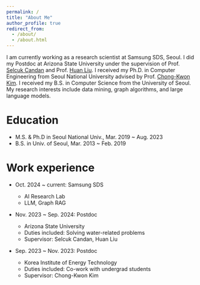 ```yaml
---
permalink: /
title: "About Me"
author_profile: true
redirect_from: 
  - /about/
  - /about.html
---
```


I am currently working as a research scientist at Samsung SDS, Seoul. I did my Postdoc at Arizona State University under the supervision of Prof. [Selcuk Candan](https://search.asu.edu/profile/20861) and Prof. [Huan Liu](https://www.public.asu.edu/~huanliu/). I received my Ph.D. in Computer Engineering from Seoul National University advised by Prof. [Chong-Kwon Kim](https://scholar.google.com/citations?user=KRykCKkAAAAJ&hl=en). I received my B.S. in Computer Science from the University of Seoul. My research interests include data mining, graph algorithms, and large language models.


Education
======
* M.S. & Ph.D in Seoul National Univ., Mar. 2019 ~ Aug. 2023
* B.S. in Univ. of Seoul, Mar. 2013 ~ Feb. 2019

Work experience
======
* Oct. 2024 ~ current: Samsung SDS
  * AI Research Lab
  * LLM, Graph RAG

* Nov. 2023 ~ Sep. 2024: Postdoc
  * Arizona State University
  * Duties included: Solving water-related problems
  * Supervisor: Selcuk Candan, Huan Liu

* Sep. 2023 ~ Nov. 2023: Postdoc
  * Korea Institute of Energy Technology
  * Duties included: Co-work with undergrad students
  * Supervisor: Chong-Kwon Kim
